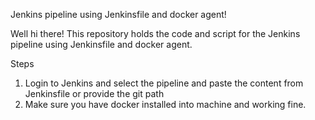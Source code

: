 Jenkins pipeline using Jenkinsfile and docker agent!

Well hi there! This repository holds the code and script for the Jenkins pipeline using Jenkinsfile and docker agent.

Steps
1. Login to Jenkins and select the pipeline and paste the content from Jenkinsfile or provide the git path
2. Make sure you have docker installed into machine and working fine.

